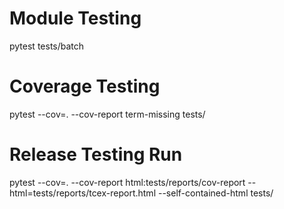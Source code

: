 # Module Testing
pytest tests/batch

# Coverage Testing
pytest --cov=. --cov-report term-missing tests/

# Release Testing Run
pytest --cov=. --cov-report html:tests/reports/cov-report --html=tests/reports/tcex-report.html --self-contained-html tests/
